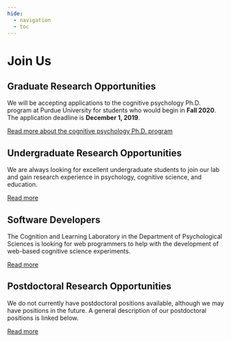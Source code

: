 ```yaml
---
hide:
  - navigation
  - toc
---
```


# Join Us

## Graduate Research Opportunities

We will be accepting applications to the cognitive psychology Ph.D. program at Purdue University for students who would begin in **Fall 2020**. The application deadline is **December 1, 2019**.

[Read more about the cognitive psychology Ph.D. program](http://www.purdue.edu/hhs/psy/graduate/graduate_training_areas/cognitive_psychology/index.html)


## Undergraduate Research Opportunities

We are always looking for excellent undergraduate students to join our lab and gain research experience in psychology, cognitive science, and education.

[Read more](./joinus/psy390.md)


## Software Developers

The Cognition and Learning Laboratory in the Department of Psychological Sciences is looking for web programmers to help with the development of web-based cognitive science experiments.

[Read more](./joinus/programmers.md)


## Postdoctoral Research Opportunities
        
We do not currently have postdoctoral positions available, although we may have positions in the future. A general description of our postdoctoral positions is linked below.

[Read more](./joinus/postdocs.md)
